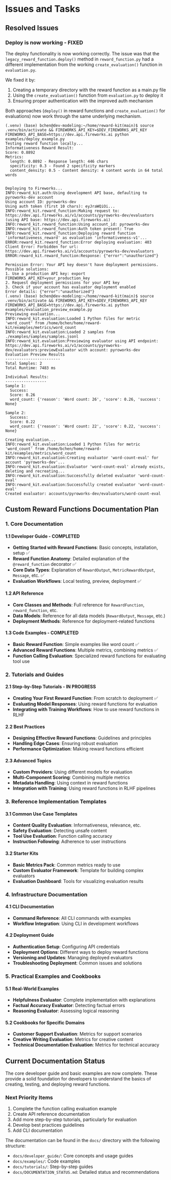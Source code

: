 # Issues and Tasks

## Resolved Issues

### Deploy is now working - FIXED

The deploy functionality is now working correctly. The issue was that the `legacy_reward_function.deploy()` method in `reward_function.py` had a different implementation from the working `create_evaluation()` function in `evaluation.py`. 

We fixed it by:
1. Creating a temporary directory with the reward function as a main.py file
2. Using the `create_evaluation()` function from `evaluation.py` to deploy it
3. Ensuring proper authentication with the improved auth mechanism

Both approaches (`deploy()` in reward functions and `create_evaluation()` for evaluations) now work through the same underlying mechanism.

```
(.venv) (base) bchen@dev-modeling:~/home/reward-kit(main)$ source .venv/bin/activate && FIREWORKS_API_KEY=$DEV_FIREWORKS_API_KEY FIREWORKS_API_BASE=https://dev.api.fireworks.ai python examples/deploy_example.py 
Testing reward function locally...
Informativeness Reward Result:
Score: 0.8892
Metrics:
  length: 0.0892 - Response length: 446 chars
  specificity: 0.3 - Found 2 specificity markers
  content_density: 0.5 - Content density: 4 content words in 64 total words


Deploying to Fireworks...
INFO:reward_kit.auth:Using development API base, defaulting to pyroworks-dev account
Using account ID: pyroworks-dev
Using auth token (first 10 chars): eyJraWQiOi...
INFO:reward_kit.reward_function:Making request to: https://dev.api.fireworks.ai/v1/accounts/pyroworks-dev/evaluators (using API base: https://dev.api.fireworks.ai)
INFO:reward_kit.reward_function:Using account_id: pyroworks-dev
INFO:reward_kit.reward_function:Auth token present: True
INFO:reward_kit.reward_function:Deploying reward function 'informativeness_reward' as evaluation 'informativeness-v1'...
ERROR:reward_kit.reward_function:Error deploying evaluation: 403 Client Error: Forbidden for url: https://dev.api.fireworks.ai/v1/accounts/pyroworks-dev/evaluators
ERROR:reward_kit.reward_function:Response: {"error":"unauthorized"}

Permission Error: Your API key doesn't have deployment permissions.
Possible solutions:
1. Use a production API key: export FIREWORKS_API_KEY=your_production_key
2. Request deployment permissions for your API key
3. Check if your account has evaluator deployment enabled
Error details: {"error":"unauthorized"}
(.venv) (base) bchen@dev-modeling:~/home/reward-kit(main)$ source .venv/bin/activate && FIREWORKS_API_KEY=$DEV_FIREWORKS_API_KEY FIREWORKS_API_BASE=https://dev.api.fireworks.ai python examples/evaluation_preview_example.py 
Previewing evaluation...
INFO:reward_kit.evaluation:Loaded 1 Python files for metric 'word_count' from /home/bchen/home/reward-kit/examples/metrics/word_count
INFO:reward_kit.evaluation:Loaded 2 samples from ./examples/samples/samples.jsonl
INFO:reward_kit.evaluation:Previewing evaluator using API endpoint: https://dev.api.fireworks.ai/v1/accounts/pyroworks-dev/evaluators:previewEvaluator with account: pyroworks-dev
Evaluation Preview Results
------------------------
Total Samples: 2
Total Runtime: 7483 ms

Individual Results:
------------------
Sample 1:
  Success: 
  Score: 0.26
  word_count: {'reason': 'Word count: 26', 'score': 0.26, 'success': None}

Sample 2:
  Success: 
  Score: 0.22
  word_count: {'reason': 'Word count: 22', 'score': 0.22, 'success': None}

Creating evaluation...
INFO:reward_kit.evaluation:Loaded 1 Python files for metric 'word_count' from /home/bchen/home/reward-kit/examples/metrics/word_count
INFO:reward_kit.evaluation:Creating evaluator 'word-count-eval' for account 'pyroworks-dev'...
INFO:reward_kit.evaluation:Evaluator 'word-count-eval' already exists, deleting and recreating...
INFO:reward_kit.evaluation:Successfully deleted evaluator 'word-count-eval'
INFO:reward_kit.evaluation:Successfully created evaluator 'word-count-eval'
Created evaluator: accounts/pyroworks-dev/evaluators/word-count-eval
```

## Custom Reward Functions Documentation Plan

### 1. Core Documentation

#### 1.1 Developer Guide - COMPLETED
- **Getting Started with Reward Functions**: Basic concepts, installation, setup ✅
- **Reward Function Anatomy**: Detailed explanation of the `@reward_function` decorator ✅
- **Core Data Types**: Explanation of `RewardOutput`, `MetricRewardOutput`, `Message`, etc. ✅
- **Evaluation Workflows**: Local testing, preview, deployment ✅

#### 1.2 API Reference
- **Core Classes and Methods**: Full reference for `RewardFunction`, `reward_function`, etc.
- **Data Models**: Reference for all data models (`RewardOutput`, `Message`, etc.)
- **Deployment Methods**: Reference for deployment-related functions

#### 1.3 Code Examples - COMPLETED
- **Basic Reward Function**: Simple examples like word count ✅
- **Advanced Reward Functions**: Multiple metrics, combining metrics ✅
- **Function Calling Evaluation**: Specialized reward functions for evaluating tool use

### 2. Tutorials and Guides

#### 2.1 Step-by-Step Tutorials - IN PROGRESS
- **Creating Your First Reward Function**: From scratch to deployment ✅
- **Evaluating Model Responses**: Using reward functions for evaluation
- **Integrating with Training Workflows**: How to use reward functions in RLHF

#### 2.2 Best Practices
- **Designing Effective Reward Functions**: Guidelines and principles
- **Handling Edge Cases**: Ensuring robust evaluation
- **Performance Optimization**: Making reward functions efficient

#### 2.3 Advanced Topics
- **Custom Providers**: Using different models for evaluation
- **Multi-Component Scoring**: Combining multiple metrics
- **Metadata Handling**: Using context in reward functions
- **Integration with Training**: Using reward functions in RLHF pipelines

### 3. Reference Implementation Templates

#### 3.1 Common Use Case Templates
- **Content Quality Evaluation**: Informativeness, relevance, etc.
- **Safety Evaluation**: Detecting unsafe content
- **Tool Use Evaluation**: Function calling accuracy
- **Instruction Following**: Adherence to user instructions

#### 3.2 Starter Kits
- **Basic Metrics Pack**: Common metrics ready to use
- **Custom Evaluator Framework**: Template for building complex evaluators
- **Evaluation Dashboard**: Tools for visualizing evaluation results

### 4. Infrastructure Documentation

#### 4.1 CLI Documentation
- **Command Reference**: All CLI commands with examples
- **Workflow Integration**: Using CLI in development workflows

#### 4.2 Deployment Guide
- **Authentication Setup**: Configuring API credentials
- **Deployment Options**: Different ways to deploy reward functions
- **Versioning and Updates**: Managing deployed evaluators
- **Troubleshooting Deployment**: Common issues and solutions

### 5. Practical Examples and Cookbooks

#### 5.1 Real-World Examples
- **Helpfulness Evaluator**: Complete implementation with explanations
- **Factual Accuracy Evaluator**: Detecting factual errors
- **Reasoning Evaluator**: Assessing logical reasoning

#### 5.2 Cookbooks for Specific Domains
- **Customer Support Evaluation**: Metrics for support scenarios
- **Creative Writing Evaluation**: Metrics for creative content
- **Technical Documentation Evaluation**: Metrics for technical accuracy

## Current Documentation Status

The core developer guide and basic examples are now complete. These provide a solid foundation for developers to understand the basics of creating, testing, and deploying reward functions.

### Next Priority Items

1. Complete the function calling evaluation example
2. Create API reference documentation
3. Add more step-by-step tutorials, particularly for evaluation
4. Develop best practices guidelines
5. Add CLI documentation

The documentation can be found in the `docs/` directory with the following structure:
- `docs/developer_guide/`: Core concepts and usage guides
- `docs/examples/`: Code examples
- `docs/tutorials/`: Step-by-step guides
- `docs/DOCUMENTATION_STATUS.md`: Detailed status and recommendations